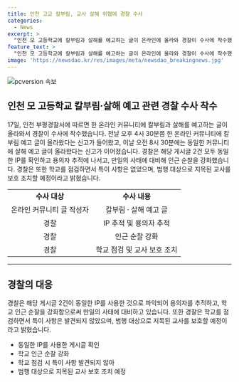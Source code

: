 ```yaml
---
title: 인천 고교 칼부림, 교사 살해 위협에 경찰 수사
categories:
  - News
excerpt: >
  "인천 모 고등학교에 칼부림과 살해를 예고하는 글이 온라인에 올라와 경찰이 수사에 착수했다. 작성자는 신원을 숨기고 있으며, 경찰은 용의자를 추적 중이다. 해당 학교 주변 순찰을 강화하고 대비 조치를 취하고 있으며, 특이 사항은 발견되지 않았다고 밝혀졌다."
feature_text: >
  "인천 모 고등학교에 칼부림과 살해를 예고하는 글이 온라인에 올라와 경찰이 수사에 착수했다. 작성자는 신원을 숨기고 있으며, 경찰은 용의자를 추적 중이다. 해당 학교 주변 순찰을 강화하고 대비 조치를 취하고 있으며, 특이 사항은 발견되지 않았다고 밝혀졌다."
image: 'https://newsdao.kr/res/images/meta/newsdao_breakingnews.jpg'
---
```


<p><img src="https://newsdao.kr/res/images/meta/newsdao_breakingnews.jpg" alt="pcversion 속보" /></p>

<h2 data-ke-size="size26">인천 모 고등학교 칼부림·살해 예고 관련 경찰 수사 착수</h2>

<p data-ke-size="size16">17일, 인천 부평경찰서에 따르면 한 온라인 커뮤니티에 칼부림과 살해를 예고하는 글이 올라와서 경찰이 수사에 착수했습니다. 전날 오후 4시 30분쯤 한 온라인 커뮤니티에 칼부림 예고 글이 올라왔다는 신고가 들어왔고, 이날 오전 8시 30분에는 동일한 커뮤니티에 살해 예고 글이 올라왔다는 신고가 이어졌습니다. 경찰은 해당 게시글 2건 모두 동일한 IP를 확인하고 용의자 추적에 나서고, 만일의 사태에 대비해 인근 순찰을 강화했습니다. 경찰은 또한 학교를 점검하면서 특이 사항은 없었으며, 범행 대상으로 지목된 교사를 보호 조치할 예정이라고 밝혔습니다.</p>

<table>
    <tr>
        <td style="text-align: center; height: 17px;"><b>수사 대상</b></td>
        <td style="text-align: center; height: 17px;"><b>수사 내용</b></td>
    </tr>
    <tr>
        <td style="text-align: center;">온라인 커뮤니티 글 작성자</td>
        <td style="text-align: center;">칼부림 · 살해 예고 글</td>
    </tr>
    <tr>
        <td style="text-align: center;">경찰</td>
        <td style="text-align: center;">IP 추적 및 용의자 추적</td>
    </tr>
    <tr>
        <td style="text-align: center;">경찰</td>
        <td style="text-align: center;">인근 순찰 강화</td>
    </tr>
    <tr>
        <td style="text-align: center;">경찰</td>
        <td style="text-align: center;">학교 점검 및 교사 보호 조치</td>
    </tr>
</table>

<hr>

<h2 data-ke-size="size26">경찰의 대응</h2>

<p data-ke-size="size16">경찰은 해당 게시글 2건이 동일한 IP를 사용한 것으로 파악되어 용의자를 추적하고, 학교 인근 순찰을 강화함으로써 만일의 사태에 대비하고 있습니다. 또한 경찰은 학교를 점검하면서 특이 사항은 발견되지 않았으며, 범행 대상으로 지목된 교사를 보호할 예정이라고 밝혔습니다.</p>

<ul>
    <li>동일한 IP를 사용한 게시글 확인</li>
    <li>학교 인근 순찰 강화</li>
    <li>학교 점검 시 특이 사항 발견되지 않아</li>
    <li>범행 대상으로 지목된 교사 보호 조치 예정</li>
</ul>

<p data-ke-size="size16">&nbsp;</p>

